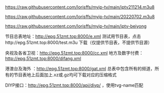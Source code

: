 



https://raw.githubusercontent.com/lorisffs/myip-tv/main/iptv211214.m3u8



https://raw.githubusercontent.com/lorisffs/myip-tv/main/20220702.m3u8


https://raw.githubusercontent.com/lorisffs/myip-tv/main/iptv-beiyong


节目总表地址：http://epg.51zmt.top:8000/e.xml   测试用节目表，点击http://epg.51zmt.top:8000/test.m3u
下载（仅提供节目表，不提供节目源）

央视及各省卫视：http://epg.51zmt.top:8000/cc.xml  地方及数字付费：http://epg.51zmt.top:8000/difang.xml

港澳台及海外 ：http://epg.51zmt.top:8000/gat.xml  总表中包含所有的频道，所有的节目表地上后面加上.xz或.gz均可下载对应的压缩格式



DIYP接口：http://epg.51zmt.top:8000/api/diyp/ ，使用tvg-name匹配
